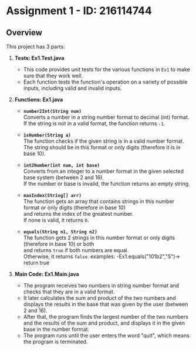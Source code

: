 # Assignment 1 - ID: 216114744

## Overview
This project has 3 parts:

1. **Tests: Ex1.Test.java**
   - This code provides unit tests for the various functions in `Ex1` to make sure that they work well.
   - Each function tests the function's operation on a variety of possible inputs, including valid and invalid inputs.

2. **Functions: Ex1.java**

   - **`number2Int(String num)`**  
     Converts a number in a string number format to decimal (int) format.  
     If the string is not in a valid format, the function returns `-1`.

   - **`isNumber(String a)`**  
     The function checks if the given string is in a valid number format.  
     The string should be in this format or only digits (therefore it is in base 10).

   - **`int2Number(int num, int base)`**  
     Converts from an integer to a number format in the given selected base system (between 2 and 16).  
     If the number or base is invalid, the function returns an empty string.

   - **`maxIndex(String[] arr)`**  
     The function gets an array that contains strings in this number format or only digits (therefore in base 10)  
     and returns the index of the greatest number.  
     If none is valid, it returns `0`.

   - **`equals(String n1, String n2)`**  
     The function gets 2 strings in this number format or only digits (therefore in base 10) or both  
     and returns `true` if both numbers are equal.  
     Otherwise, it returns `false`.
     examples:
     -Ex1.equals("101b2","5")-> return true

3. **Main Code: Ex1.Main.java**
   - The program receives two numbers in string number format and checks that they are in a valid format.  
   - It later calculates the sum and product of the two numbers and displays the results in the base that was given by the user (between 2 and 16).  
   - After that, the program finds the largest number of the two numbers and the results of the sum and product, and displays it in the given base in the number format.  
   - The program runs until the user enters the word "quit", which means the program is terminated.
